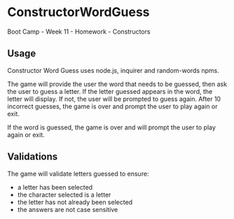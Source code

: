 # ConstructorWordGuess
Boot Camp - Week 11 - Homework - Constructors

## Usage
Constructor Word Guess uses node.js, inquirer and random-words npms.

The game will provide the user the word that needs to be guessed, then ask the user to guess a letter. If the letter guessed appears in the word, the letter will display. If not, the user will be prompted to guess again. After 10 incorrect guesses, the game is over and prompt the user to play again or exit.

If the word is guessed, the game is over and will prompt the user to play again or exit.

## Validations
The game will validate letters guessed to ensure:
- a letter has been selected
- the character selected is a letter
- the letter has not already been selected
- the answers are not case sensitive

